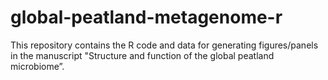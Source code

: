 # global-peatland-metagenome-r
This repository contains the R code and data for generating figures/panels in the manuscript "Structure and function of the global peatland microbiome”.
